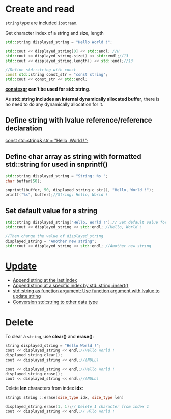 # Create and read

``string`` type are included ``iostream``.

Get character index of a string and size, length

```cpp
std::string displayed_string = "Hello World !";

std::cout << displayed_string[0] << std::endl; //H
std::cout << displayed_string.size() << std::endl;//13
std::cout << displayed_string.length() << std::endl;//13

//Define std::string with const
const std::string const_str = "const string";
std::cout << const_str << std::endl;
```
**[constexpr](https://github.com/TranPhucVinh/Cplusplus/blob/master/Introduction/README.md#constexpr) can't be used for std::string**.

As **std::string includes an internal dynamically allocated buffer**, there is no need to do any dynamically allocation for it.

## Define string with lvalue reference/reference declaration

[const std::string& str = "Hello, World !";](https://github.com/TranPhucVinh/Cplusplus/blob/master/Physical%20layer/Memory/lvalue.md#define)

## Define char array as string with formatted std::string for used in snprintf()
```cpp
std::string displayed_string = "String: %s ";
char buffer[50];

snprintf(buffer, 50, displayed_string.c_str(), "Hello, World !");
printf("%s", buffer);//String: Hello, World ! 
 ```

## Set default value for a string

```cpp
std::string displayed_string("Hello, World !");// Set default value for displayed_string
std::cout << displayed_string << std::endl; //Hello, World !

//Then change the value of displayed_string
displayed_string = "Another new string";
std::cout << displayed_string << std::endl; //Another new string
```

# [Update](string%20update.md)
* [Append string at the last index](string%20update.md#append-string-at-the-last-index)
* [Append string at a specific index by std::string::insert()]()
* [std::string as function argument: Use function argument with lvalue to update string](string%20update.md#stdstring-as-function-argument-use-function-argument-with-lvalue-to-update-string)
* [Conversion std::string to other data type](string%20update.md#conversion)

# Delete

To clear a ``string``, use **clear()** and **erase()**:

```cpp
string displayed_string = "Hello World !";
cout << displayed_string << endl;//Hello World !
displayed_string.clear();
cout << displayed_string << endl;//(NULL)
```
```cpp
cout << displayed_string << endl;//Hello World !
displayed_string.erase();
cout << displayed_string << endl;//(NULL)
```
Delete **len** characters from index **idx**:
```cpp
string& string ::erase(size_type idx, size_type len)
```
```cpp
displayed_string.erase(1, 1);// Delete 1 character from index 1
cout << displayed_string << endl;// Hllo World !
```
